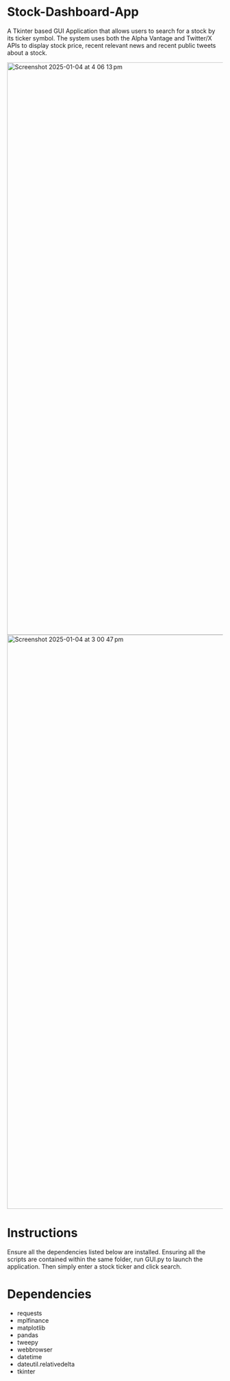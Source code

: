 # Stock-Dashboard-App
A Tkinter based GUI Application that allows users to search for a stock by its ticker symbol. The system uses both the Alpha Vantage and Twitter/X APIs to display stock price, recent relevant news and recent public tweets about a stock.


<img width="1337" alt="Screenshot 2025-01-04 at 4 06 13 pm" src="https://github.com/user-attachments/assets/cbff9dc4-b551-4c61-80a6-7b459e53d6bf" />

<img width="1341" alt="Screenshot 2025-01-04 at 3 00 47 pm" src="https://github.com/user-attachments/assets/3f63f01c-d4ec-45b6-b797-be4f5c149fa7" />

# Instructions

Ensure all the dependencies listed below are installed. Ensuring all the scripts are contained within the same folder, run GUI.py to launch the application. Then simply enter a stock ticker and click search.



# Dependencies

- requests
- mplfinance
- matplotlib
- pandas
- tweepy
- webbrowser
- datetime
- dateutil.relativedelta
- tkinter
